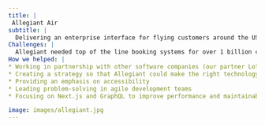 ```yaml
---
title: |
 Allegiant Air
subtitle: |
  Delivering an enterprise interface for flying customers around the USA
Challenges: |
  Allegiant needed top of the line booking systems for over 1 billion customers. They wanted to provide the highest quality user experience at the same time as expanding their business and their digital estate. 
How we helped: |
* Working in partnership with other software companies (our partner Lola Tech)
* Creating a strategy so that Allegiant could make the right technology choices
* Providing an emphasis on accessibility
* Leading problem-solving in agile development teams
* Focusing on Next.js and GraphQL to improve performance and maintainability 

image: images/allegiant.jpg
---
```

